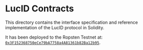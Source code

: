 # LucID Contracts

This directory contains the interface specification and reference implementation of the LucID protocol in Solidity.

It has been deployed to the Ropsten Testnet at: [`0x3F152368750eCe79bA7758a4A81361b82Ba12b95`](https://ropsten.etherscan.io/address/0x3f152368750ece79ba7758a4a81361b82ba12b95).
